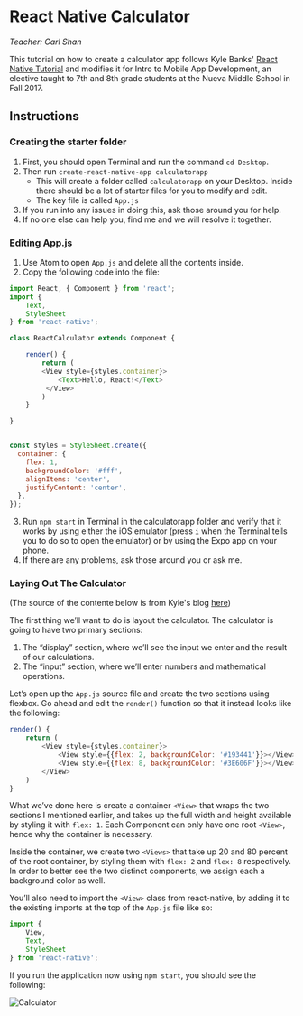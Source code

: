# React Native Calculator
*Teacher: Carl Shan*

This tutorial on how to create a calculator app follows Kyle Banks' [React Native Tutorial](https://kylewbanks.com/blog/react-native-tutorial-part-1-hello-react) and modifies it for Intro to Mobile App Development, an elective taught to 7th and 8th grade students at the Nueva Middle School in Fall 2017.

## Instructions

### Creating the starter folder
1. First, you should open Terminal and run the command `cd Desktop`.
2. Then run `create-react-native-app calculatorapp`
	* This will create a folder called `calculatorapp` on your Desktop. Inside there should be a lot of starter files for you to modify and edit.
	* The key file is called `App.js`
3. If you run into any issues in doing this, ask those around you for help. 
4. If no one else can help you, find me and we will resolve it together.

### Editing App.js
1. Use Atom to open `App.js` and delete all the contents inside.
2. Copy the following code into the file:

```javascript
import React, { Component } from 'react';
import {
    Text,
    StyleSheet
} from 'react-native';

class ReactCalculator extends Component {

    render() {
        return (
        <View style={styles.container}>
            <Text>Hello, React!</Text>
         </View>
        )
    }

}


const styles = StyleSheet.create({
  container: {
    flex: 1,
    backgroundColor: '#fff',
    alignItems: 'center',
    justifyContent: 'center',
  },
});

```
3. Run `npm start` in Terminal in the calculatorapp folder and verify that it works by using either the iOS emulator (press `i` when the Terminal tells you to do so to open the emulator) or by using the Expo app on your phone.
4. If there are any problems, ask those around you or ask me.


### Laying Out The Calculator
(The source of the contente below is from Kyle's blog [here](https://kylewbanks.com/blog/react-native-tutorial-part-2-designing-a-calculator))

The first thing we’ll want to do is layout the calculator. The calculator is going to have two primary sections:

1. The “display” section, where we’ll see the input we enter and the result of our calculations.
2. The “input” section, where we’ll enter numbers and mathematical operations.

Let’s open up the `App.js` source file and create the two sections using flexbox. Go ahead and edit the `render()` function so that it instead looks like the following:

```javascript
render() {
    return (
        <View style={styles.container}>
            <View style={{flex: 2, backgroundColor: '#193441'}}></View>
            <View style={{flex: 8, backgroundColor: '#3E606F'}}></View>
        </View>
    )
}
```

What we’ve done here is create a container `<View>` that wraps the two sections I mentioned earlier, and takes up the full width and height available by styling it with `flex: 1`. Each Component can only have one root `<View>`, hence why the container is necessary.

Inside the container, we create two `<Views>` that take up 20 and 80 percent of the root container, by styling them with `flex: 2` and `flex: 8` respectively. In order to better see the two distinct components, we assign each a background color as well.

You’ll also need to import the `<View>` class from react-native, by adding it to the existing imports at the top of the `App.js` file like so:
```javascript
import {
    View,
    Text,
	StyleSheet
} from 'react-native';
```
If you run the application now using `npm start`, you should see the following:

![Calculator](https://kylewbanks.com/images/post/react-native-tutorial-3.png)